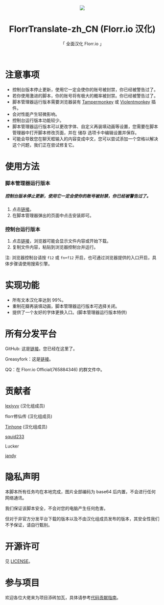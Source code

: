 <br>

<div align="center">
  <img src="./florrIcon-32x32.png"></img>

  <h1>FlorrTranslate-zh_CN (Florr.io 汉化)</h1>

  <p>「 全面汉化 Florr.io 」</p>
</div>

<br>

# 注意事项
- 控制台版本停止更新，使用它一定会使你的账号被封禁，你已经被警告过了。
- 若你使用激进的脚本，你的账号将有极大的概率被封禁。你已经被警告过了。
- 脚本管理器运行版本需要浏览器装有 [Tampermonkey](https://www.tampermonkey.net/) 或 [Violentmonkey](https://violentmonkey.github.io/) 插件。
- 会对性能产生轻微影响。
- 控制台运行版本功能较少。
- 脚本管理器运行版本可以更改字体、自定义再装填动画等设置，您需要在脚本管理器中打开脚本修改页面，并在 储存 选项卡中编辑设置并保存。
- 可能会导致您在聊天框输入的内容变成中文，您可以尝试添加一个空格以解决这个问题，我们正在尝试修复它。


# 使用方法
### 脚本管理器运行版本
##### 控制台版本停止更新，使用它一定会使你的账号被封禁，你已经被警告过了。
1. 点击[链接](https://raw.githubusercontent.com/FlorrModsTeam/FlorrTranslate-zh_CN/main/src/FlorrTranslate-zh_CN-script-manager-version.user.js)。
2. 在脚本管理器弹出的页面中点击安装即可。

### 控制台运行版本
1. 点击[链接](https://raw.githubusercontent.com/FlorrModsTeam/FlorrTranslate-zh_CN/main/src/FlorrTranslate-zh_CN-browser-console-version.txt)，浏览器可能会显示文件内容或开始下载。
2. 复制文件内容，粘贴到浏览器控制台并运行。

注: 浏览器控制台请按 `f12` 或 `fn+f12` 开启，也可通过浏览器提供的入口开启，具体步骤请使用搜索引擎。


# 实现功能
- 所有文本汉化率达到 99%。
- 重制花瓣再装填动画，脚本管理器运行版本可选择关闭。
- 提供了一个友好的字体更换入口。(脚本管理器运行版本特供)


# 所有分发平台
GitHub: 这是[链接](https://github.com/FlorrModsTeam/FlorrTranslate-zh_CN)。您已经在这里了。

Greasyfork：这是[链接](https://greasyfork.org/zh-CN/scripts/462298)。

QQ：在 Florr.io Official(765884346) 的群文件中。


# 贡献者
[lexiyvv](https://github.com/lexiyvv) (汉化组成员)

florr修仙传 (汉化组成员)

[Tinhone](https://github.com/Tinhone) (汉化组成员)

[squid233](https://github.com/squid233)

Lucker

[jandy](https://github.com/bilibilijandy)


# 隐私声明
本脚本所有任务均在本地完成，图片全部编码为 base64 后内置，不会进行任何网络通讯。

我们保证该脚本安全，不会对您的电脑产生任何危害。

但对于非官方分发平台下载的版本以及不由汉化组成员发布的版本，其安全性我们不予保证，请自行甄别。


# 开源许可
见 [LICENSE](./LICENSE)。


# 参与项目
欢迎各位大佬来为项目添砖加瓦，具体请参考[代码贡献指南](./CONTRIBUTING.md)。

